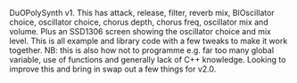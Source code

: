 DuOPolySynth v1. This has attack, release, filter, reverb mix, BlOscillator choice, oscillator choice, chorus depth, chorus freq, oscillator mix and volume. Plus an SSD1306 screen showing the oscillator choice and mix level.
This is all example and library code with a few tweaks to make it work together. 
NB: this is also how not to programme e.g. far too many global variable, use of functions and generally lack of C++ knowledge. Looking to improve this and bring in swap out a few things for v2.0.
